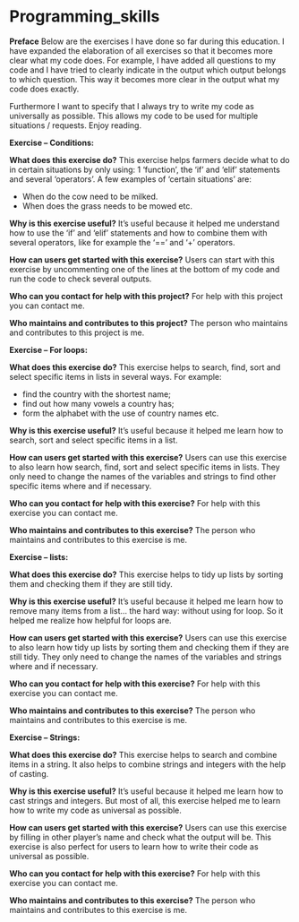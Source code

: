 # Programming_skills

**Preface**
Below are the exercises I have done so far during this education. I have expanded the elaboration of all exercises so that it becomes more clear what my code does. For example, I have added all questions to my code and I have tried to clearly indicate in the output which output belongs to which question. This way it becomes more clear in the output what my code does exactly.

Furthermore I want to specify that I always try to write my code as universally as possible. This allows my code to be used for multiple situations / requests. Enjoy reading.


**Exercise – Conditions:**

**What does this exercise do?**
This exercise helps farmers decide what to do in certain situations by only using: 1 ‘function’, the ‘if’ and ‘elif’ statements and several ‘operators’. A few examples of ‘certain situations’ are:

-	When do the cow need to be milked.
-	When does the grass needs to be mowed etc. 

**Why is this exercise useful?**
It’s useful because it helped me understand how to use the ‘if’ and ‘elif’ statements and how to combine them with several operators, like for example the ‘==’ and ‘+’ operators.

**How can users get started with this exercise?**
Users can start with this exercise by uncommenting one of the lines at the bottom of my code and run the code to check several outputs.

**Who can you contact for help with this project?**
For help with this project you can contact me.

**Who maintains and contributes to this project?**
The person who maintains and contributes to this project is me.


**Exercise – For loops:**

**What does this exercise do?**
This exercise helps to search, find, sort and select specific items in lists in several ways. For example:

-	find the country with the shortest name;
-	find out how many vowels a country has;
-	form the alphabet with the use of country names etc.

**Why is this exercise useful?**
It’s useful because it helped me learn how to search, sort and select specific items in  a list.

**How can users get started with this exercise?**
Users can use this exercise to also learn how search, find, sort and select specific items in lists. They only need to change the names of the variables and strings to find other specific items where and if necessary.

**Who can you contact for help with this exercise?**
For help with this exercise you can contact me.

**Who maintains and contributes to this exercise?**
The person who maintains and contributes to this exercise is me.


**Exercise – lists:**

**What does this exercise do?**
This exercise helps to tidy up lists by sorting them and checking them if they are still tidy.

**Why is this exercise useful?**
It’s useful because it helped me learn how to remove many items from a list… the hard way: without using for loop. So it helped me realize how helpful for loops are.

**How can users get started with this exercise?**
Users can use this exercise to also learn how tidy up lists by sorting them and checking them if they are still tidy. They only need to change the names of the variables and strings where and if necessary.

**Who can you contact for help with this exercise?**
For help with this exercise you can contact me.

**Who maintains and contributes to this exercise?**
The person who maintains and contributes to this exercise is me.


**Exercise – Strings:**

**What does this exercise do?**
This exercise helps to search and combine items in a string. It also helps to combine strings and integers with the help of casting.

**Why is this exercise useful?**
It’s useful because it helped me learn how to cast strings and integers. But most of all, this exercise helped me to learn how to write my code as universal as possible.

**How can users get started with this exercise?**
Users can use this exercise by filling in other player’s name and check what the output will be. This exercise is also perfect for users to learn how to write their code as universal as possible.

**Who can you contact for help with this exercise?**
For help with this exercise you can contact me.

**Who maintains and contributes to this exercise?**
The person who maintains and contributes to this exercise is me.
